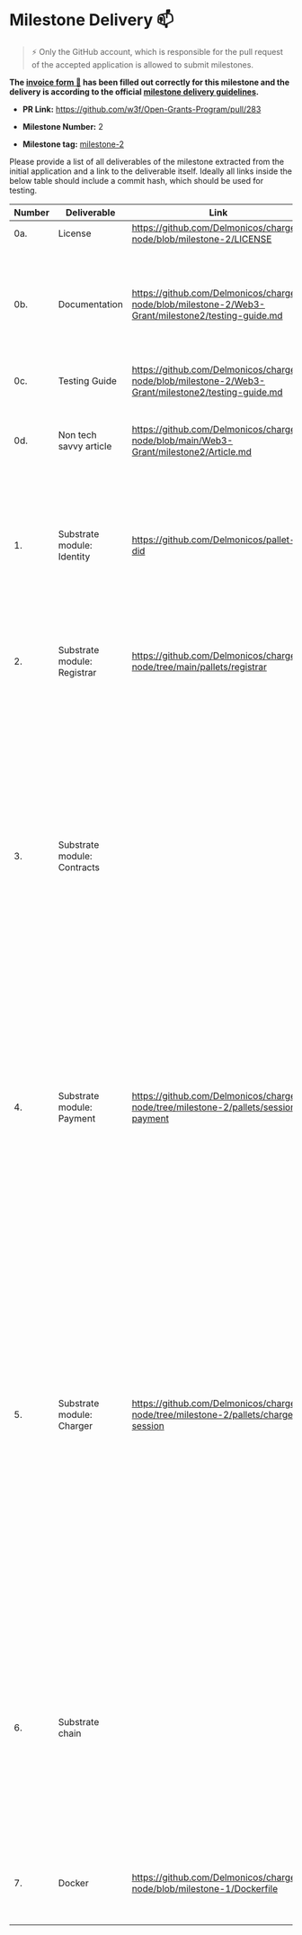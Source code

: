 # Milestone Delivery :mailbox:

> ⚡ Only the GitHub account, which is responsible for the pull request of the accepted application is allowed to submit milestones.

**The [invoice form :pencil:](https://forms.gle/8Wx7nxtq8fKrsuEz8) has been filled out correctly for this milestone and the delivery is according to the official [milestone delivery guidelines](https://github.com/w3f/General-Grants-Program/blob/master/grants/milestone-deliverables-guidelines.md).**

- **PR Link:** <https://github.com/w3f/Open-Grants-Program/pull/283>

- **Milestone Number:** 2

- **Milestone tag:** [milestone-2](https://github.com/Delmonicos/charger-node/tree/milestone-2)

Please provide a list of all deliverables of the milestone extracted from the initial application and a link to the deliverable itself. Ideally all links inside the below table should include a commit hash, which should be used for testing.

| Number | Deliverable                 | Link                                                                                               | Notes                                                                                                                                                                                                                                                                                                                                                                                    |
| ------ | --------------------------- | -------------------------------------------------------------------------------------------------- | ---------------------------------------------------------------------------------------------------------------------------------------------------------------------------------------------------------------------------------------------------------------------------------------------------------------------------------------------------------------------------------------- |
| 0a.    | License                     | https://github.com/Delmonicos/charger-node/blob/milestone-2/LICENSE                                | Apache 2.0                                                                                                                                                                                                                                                                                                                                                                               |
| 0b.    | Documentation               | https://github.com/Delmonicos/charger-node/blob/milestone-2/Web3-Grant/milestone2/testing-guide.md | The testing guide describes what has been developed in this milestone and how to test it.                                                                                                                                                                                                                                                                                                |
| 0c.    | Testing Guide               | https://github.com/Delmonicos/charger-node/blob/milestone-2/Web3-Grant/milestone2/testing-guide.md | The code has unit-test.                                                                                                                                                                                                                                                                                                                                                                  |
| 0d.    | Non tech savvy article      | https://github.com/Delmonicos/charger-node/blob/main/Web3-Grant/milestone2/Article.md              | The article has been initialised and will be published on Medium in milestone 3                                                                                                                                                                                                                                                                                                          |
| 1.     | Substrate module: Identity  | https://github.com/Delmonicos/pallet-did                                                           | We have integrated the Did module identity to support users identities and chargers identities.                                                                                                                                                                                                                                                                                          |
| 2.     | Substrate module: Registrar | https://github.com/Delmonicos/charger-node/tree/main/pallets/registrar                             | We have integrated the registrar module to verify that chargers have account chargers.                                                                                                                                                                                                                                                                                                   |
| 3.     | Substrate module: Contracts |                                                                                                    | The contract module has been integrated but we decided not to use Smart Contract due to compilation problems related to the fact that we also use offchain-worker. We use the tariff-manager pallet to do the job that could have been done by the smart contract.                                                                                                                       |
| 4.     | Substrate module: Payment   | https://github.com/Delmonicos/charger-node/tree/milestone-2/pallets/session-payment                | The payment module collect proffs of payment consents from the users and initiate payments to the bank by sending the proof and the payment instruction through Offchain-worker.                                                                                                                                                                                                         |
| 5.     | Substrate module: Charger   | https://github.com/Delmonicos/charger-node/tree/milestone-2/pallets/charge-session                 | We have created a Substrate module (pallet) that is connected to the charger interface and that collects charging sessions information. At this stage, the module only listens to events coming from the charger and collect data coming from the charger. The Off-Chain worker architecture is used to interact with the charger hardware. We only simulate the hardware at this stage. |
| 6.     | Substrate chain             |                                                                                                    | Modules Identity and Charger of our custom chain interact so that the information of who has accepted and completed a charging session is stored on the chain, signed by the charging station and by the user.                                                                                                                                                                           |
| 7.     | Docker                      | https://github.com/Delmonicos/charger-node/blob/milestone-1/Dockerfile                             | The dockerfile build and starts the node in development mode.                                                                                                                                                                                                                                                                                                                            |
